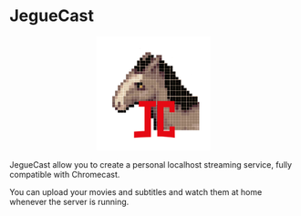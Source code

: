 # JegueCast

<p align="center">
    <img  src="/img/jc_logo.png"  alt=""  width="200px"/>
</p>

JegueCast allow you to create a personal localhost streaming service, fully compatible with Chromecast.

You can upload your movies and subtitles and watch them at home whenever the server is running.
